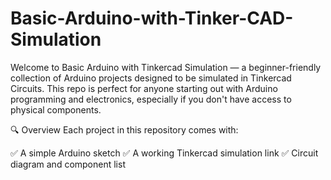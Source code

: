 # Basic-Arduino-with-Tinker-CAD-Simulation
Welcome to Basic Arduino with Tinkercad Simulation — a beginner-friendly collection of Arduino projects designed to be simulated in Tinkercad Circuits. This repo is perfect for anyone starting out with Arduino programming and electronics, especially if you don't have access to physical components.

🔍 Overview
Each project in this repository comes with:

✅ A simple Arduino sketch
✅ A working Tinkercad simulation link
✅ Circuit diagram and component list



